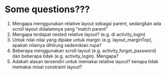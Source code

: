 # Some questions???

1. Mengapa menggunakan relative layout sebagai parent, sedangkan ada scroll layout didalamnya yang "match parent"
2. Mengapa terdapat nested relative layout? (e.g. di activity_login)
3. Untuk nilai-nilai yang dipake untuk margin (e.g. layout_marginTop), apakah nilainya dihitung sedemikian rupa?
4. Beberapa menggunakan scroll layout (e.g. activity_forgot_password) dan beberapa tidak (e.g. activity_login). Mengapa?
5. Adakah alasan tersendiri untuk memakai relative layout? kenapa tidak memakai misal constraint layout?
